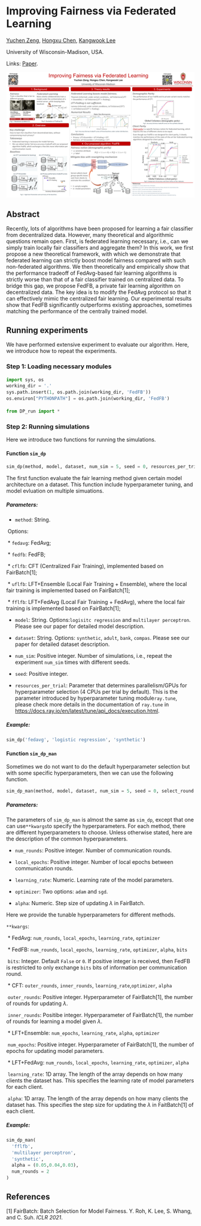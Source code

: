 # Improving Fairness via Federated Learning

[Yuchen Zeng](https://yzeng58.github.io/zyc_cv/), [Hongxu Chen](https://sites.google.com/view/hongxuchen/home), [Kangwook Lee](https://kangwooklee.com/)

University of Wisconsin-Madison, USA. 

Links: [Paper](https://arxiv.org/pdf/2110.15545.pdf).

![Poster](poster.png)

## Abstract

Recently, lots of algorithms have been proposed for learning a fair classifier from decentralized data. However, many theoretical and algorithmic questions remain open. First, is federated learning necessary, i.e., can we simply train locally fair classifiers and aggregate them? In this work, we first propose a new theoretical framework, with which we demonstrate that federated learning can strictly boost model fairness compared with such non-federated algorithms. We then theoretically and empirically show that the performance tradeoff of FedAvg-based fair learning algorithms is strictly worse than that of a fair classifier trained on centralized data. To bridge this gap, we propose FedFB, a private fair learning algorithm on decentralized data. The key idea is to modify the FedAvg protocol so that it can effectively mimic the centralized fair learning. Our experimental results show that FedFB significantly outperforms existing approaches, sometimes matching the performance of the centrally trained model.

## Running experiments

We have performed extensive experiment to evaluate our algorithm. Here, we introduce how to repeat the experiments. 

### Step 1: Loading necessary modules

```python
import sys, os
working_dir = '.'
sys.path.insert(1, os.path.join(working_dir, 'FedFB'))
os.environ["PYTHONPATH"] = os.path.join(working_dir, 'FedFB')

from DP_run import *
```

### Step 2: Running simulations 

Here we introduce two functions for running the simulations. 

#### Function `sim_dp` 

```python
sim_dp(method, model, dataset, num_sim = 5, seed = 0, resources_per_trial = {'cpu':4})
```

The first function evaluate the fair learning method given certain model architecture on a dataset. This function include hyperparameter tuning, and model evluation on multiple simuations. 

##### Parameters:

* `method`: String.

​		Options: 

​		* `fedavg`: FedAvg;

​		* `fedfb`: FedFB;

​		* `cflfb`: CFT (Centralized Fair Training), implemented based on FairBatch[1];

​		* `uflfb`: LFT+Ensemble (Local Fair Training + Ensemble), where the local fair training is implemented based on FairBatch[1];

​		* `fflfb`: LFT+FedAvg (Local Fair Training + FedAvg), where the local fair training is implemented based on FairBatch[1];

* `model`: String. Options:`logisitc regression` and `multilayer perceptron`. Please see our paper for detailed model description. 

* `dataset`: String. Options: `synthetic`, `adult`, `bank`, `compas`. Please see our paper for detailed dataset description. 

* `num_sim`: Positive integer. Number of simulations, i.e., repeat the experiment `num_sim` times with different seeds. 

* `seed`: Positive integer. 

* `resources_per_trial`: Parameter that determines parallelism/GPUs for hyperparameter selection (4 CPUs per trial by default). This is the parameter introduced by hyperparameter tuning module`ray.tune`, please check more details in the documentation of `ray.tune` in https://docs.ray.io/en/latest/tune/api_docs/execution.html. 

##### Example:

```python
sim_dp('fedavg', 'logistic regression', 'synthetic')
```

#### Function `sim_dp_man` 

Sometimes we do not want to do the default hyperparameter selection but with some specific hyperparameters, then we can use the following function. 

```python
sim_dp_man(method, model, dataset, num_sim = 5, seed = 0, select_round = False, **kwargs)
```

##### Parameters: 

The parameters of `sim_dp_man` is almost the same as `sim_dp`, except that one can use`**kwargs`to specify the hyperparameters. For each method, there are different hyperparameters to choose. Unless otherwise stated, here are the description of the common hyperparameters.

* `num_rounds`: Positive integer. Number of communication rounds.

* `local_epochs`: Positive integer. Number of local epochs between communication rounds.

* `learning_rate`: Numeric. Learning rate of the model parameters. 

* `optimizer`: Two options: `adam` and `sgd`.

* `alpha`: Numeric. Step size of updating $\lambda$ in FairBatch.

Here we provide the tunable hyperparameters for different methods. 

`**kwargs`:

​	* FedAvg: `num_rounds`, `local_epochs`, `learning_rate`, `optimizer`

​	* FedFB: `num_rounds`, `local_epochs`, `learning_rate`, `optimizer`, `alpha`, `bits`

​			 `bits`: Integer. Default `False` or `0`. If positive integer is received, then FedFB is restricted to only exchange `bits` bits of information per communication round. 

​	* CFT: `outer_rounds`, `inner_rounds`, `learning_rate`,`optimizer`, `alpha`

​			`outer_rounds`: Positive integer. Hyperparameter of FairBatch[1], the number of rounds for updating $\lambda$. 

​			`inner_rounds`: Positibe integer. Hyperparameter of FairBatch[1], the number of rounds for learning a model given $\lambda$. 

​	* LFT+Ensemble: `num_epochs`, `learning_rate`, `alpha`, `optimizer`

​			`num_epochs`: Positive integer. Hyperparameter of FairBatch[1], the number of epochs for updating model parameters. 

​	* LFT+FedAvg: `num_rounds`, `local_epochs`, `learning_rate`, `optimizer`, `alpha`

​			`learning_rate`: 1D array. The length of the array depends on how many clients the dataset has. This specifies the learning rate of model parameters for each client. 

​			`alpha`: 1D array. The length of the array depends on how many clients the dataset has. This specifies the step size for updating the $\lambda$ in FaitBatch[1] of each client. 

##### Example:

```python
sim_dp_man(
  'fflfb', 
  'multilayer perceptron', 
  'synthetic', 
  alpha = (0.05,0.04,0.03), 
  num_rounds = 2
)
```

## References 

[1] FairBatch: Batch Selection for Model Fairness. Y. Roh, K. Lee, S. Whang, and C. Suh. *ICLR 2021*.
